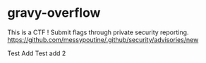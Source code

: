 # gravy-overflow

This is a CTF !
Submit flags through private security reporting. https://github.com/messypoutine/.github/security/advisories/new

Test Add
Test add 2
